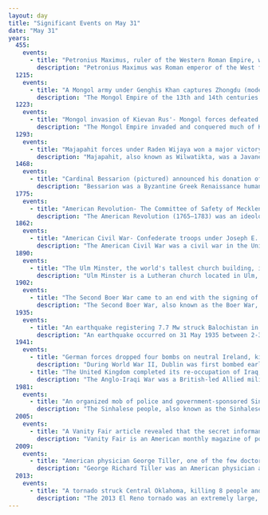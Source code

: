 ```yaml
---
layout: day
title: "Significant Events on May 31"
date: "May 31"
years:
  455:
    events:
      - title: "Petronius Maximus, ruler of the Western Roman Empire, was stoned to death by a mob as he fled Rome ahead of the arrival of a Vandal force that sacked the city."
        description: "Petronius Maximus was Roman emperor of the West for two and a half months in 455. A wealthy senator and a prominent aristocrat, he was instrumental in the murders of the Western Roman magister militum, Aëtius, and the Western Roman emperor, Valentinian III."
  1215:
    events:
      - title: "A Mongol army under Genghis Khan captures Zhongdu (modern Beijing), the capital of the Jin dynasty."
        description: "The Mongol Empire of the 13th and 14th centuries was the largest contiguous empire in history. Originating in present-day Mongolia in East Asia, the Mongol Empire at its height stretched from the Sea of Japan to parts of Eastern Europe, extending northward into parts of the Arctic; eastward and southward into parts of the Indian subcontinent, mounted invasions of Southeast Asia, and conquered the Iranian Plateau; and reached westward as far as the Levant and the Carpathian Mountains."
  1223:
    events:
      - title: "Mongol invasion of Kievan Rus'- Mongol forces defeated a Kievan Rus' army at the Kalka River in present-day Ukraine."
        description: "The Mongol Empire invaded and conquered much of Kievan Rus' in the mid-13th century, sacking numerous cities such as Ryazan, Yaroslavl, Pereyaslavl and Vladimir, including the largest- Kiev and Chernigov. The siege of Kiev in 1240 by the Mongols is generally held to mark the end of the state of Kievan Rus', which had already been undergoing fragmentation. Many other principalities and urban centres in the northwest and southwest escaped complete destruction or suffered little to no damage from the Mongol invasion, including Galicia–Volhynia, Pskov, Smolensk, Polotsk, Vitebsk, and probably Rostov and Uglich."
  1293:
    events:
      - title: "Majapahit forces under Raden Wijaya won a major victory in the Mongol invasion of Java, now considered to be the founding date of the Indonesian city of Surabaya."
        description: "Majapahit, also known as Wilwatikta, was a Javanese Hindu-Buddhist thalassocratic empire in Southeast Asia based on the island of Java. At its greatest extent, following significant military expansions, the territory of the empire and its tributary states covered almost the entire Nusantara archipelago, spanning both Asia and Oceania. After a civil war that weakened control over the vassal states, the empire slowly declined before collapsing in 1527 due to an invasion by the Sultanate of Demak. The fall of Majapahit saw the rise of Islamic kingdoms in Java."
  1468:
    events:
      - title: "Cardinal Bessarion (pictured) announced his donation of 746 Greek and Latin codices to the Republic of Venice, forming the Biblioteca Marciana."
        description: "Bessarion was a Byzantine Greek Renaissance humanist, theologian, Catholic cardinal and one of the famed Greek scholars who contributed to the so-called great revival of letters in the 15th century. He was educated by Gemistus Pletho in Neoplatonic philosophy and later served as the titular Latin Patriarch of Constantinople. He eventually was named a cardinal and was twice considered for the papacy."
  1775:
    events:
      - title: "American Revolution- The Committee of Safety of Mecklenburg County, North Carolina, adopted the Mecklenburg Resolves, which annulled and vacated all laws originating from the authority of the King or Parliament."
        description: "The American Revolution (1765–1783) was an ideological and political movement in the Thirteen Colonies in what was then British America. The revolution ultimately culminated in the American Revolutionary War, which began with the Battles of Lexington and Concord, on April 19, 1775. The war between the colonies and the Kingdom of Great Britain continued for eight years. Leaders of the American Revolution were colonial separatist leaders who, as British subjects, initially sought incremental levels of autonomy. But later, assembled in present-day Independence Hall in the revolutionary capital of Philadelphia, they embraced and joined the cause of full independence and the Revolutionary War, forming the Continental Army and appointing George Washington as its commander-in-chief in 1775 and unanimously adopting and issuing the Declaration of Independence the following year, which served to inspire, formalize, and escalate the war, which ultimately ended British colonial rule over the colonies, permitting their independence and the establishment of the United States of America."
  1862:
    events:
      - title: "American Civil War- Confederate troops under Joseph E. Johnston and G. W. Smith engaged Union forces under George B. McClellan at the Battle of Seven Pines outside Richmond, Virginia."
        description: "The American Civil War was a civil war in the United States between the Union and the Confederacy, which was formed in 1861 by states that had seceded from the Union. The central conflict leading to war was a dispute over whether slavery should be permitted to expand into the western territories, leading to more slave states, or be prohibited from doing so, which many believed would place slavery on a course of ultimate extinction."
  1890:
    events:
      - title: "The Ulm Minster, the world's tallest church building, is completed in Ulm, Germany."
        description: "Ulm Minster is a Lutheran church located in Ulm, State of Baden-Württemberg (Germany). It is the tallest church in the world. The church is the fifth-tallest structure built before the 20th century, with a steeple measuring 161.53 metres."
  1902:
    events:
      - title: "The Second Boer War came to an end with the signing of the Treaty of Vereeniging in Pretoria, South Africa."
        description: "The Second Boer War, also known as the Boer War, Transvaal War, Anglo–Boer War, or South African War, was a conflict fought between the British Empire and the two Boer republics over the Empire's influence in Southern Africa."
  1935:
    events:
      - title: "An earthquake registering 7.7 Mw struck Balochistan in British India, now part of Pakistan, killing between 30,000 and 60,000 people."
        description: "An earthquake occurred on 31 May 1935 between 2-30 am and 3-40 am at Quetta, Baluchistan Agency, close to the border with southern Afghanistan. The earthquake had a magnitude of 7.7 Mw  and anywhere between 30,000 and 60,000 people died from the impact. It was recorded as the deadliest earthquake to strike South Asia until 2005. The quake was centred 4 km south-west of Ali Jaan, Balochistan, British India."
  1941:
    events:
      - title: "German forces dropped four bombs on neutral Ireland, killing 28 people and damaging the residence of the President of Ireland."
        description: "During World War II, Dublin was first bombed early on the morning of 2 January 1941, when German bombs were dropped on the Terenure area. This was followed early on the following morning of 3 January 1941, by further German bombing of houses on Donore Terrace in the South Circular Road area. A number of people were injured, but no one was killed in these bombings. Later that year, on 31 May 1941, four German bombs fell in north Dublin, one damaging Áras an Uachtaráin but with the greatest impact in the North Strand area, killing 28 people. However, the first bombing of the Republic of Ireland had taken place several months earlier, on 26 August 1940, when the Luftwaffe bombed Campile, County Wexford, killing three people."
      - title: "The United Kingdom completed its re-occupation of Iraq, returning Abd al-Ilah to power as regent for Faisal II."
        description: "The Anglo-Iraqi War was a British-led Allied military campaign during the Second World War against the Kingdom of Iraq, then ruled by Rashid Ali al-Gaylani who had seized power in the 1941 Iraqi coup d'état with assistance from Germany and Italy. The campaign resulted in the downfall of Gaylani's government, the re-occupation of Iraq by the British, and the return to power of the Regent of Iraq, Prince 'Abd al-Ilah, a British ally."
  1981:
    events:
      - title: "An organized mob of police and government-sponsored Sinhalese paramilitary forces began three days of attacks that led to the burning of the Jaffna Library in Sri Lanka."
        description: "The Sinhalese people, also known as the Sinhalese or Sinhala people are an Indo-Aryan ethno-linguistic group native to the island of Sri Lanka. They are the largest ethnic group in Sri Lanka, constituting about 75% of the Sri Lankan population and number more than 15.2 million."
  2005:
    events:
      - title: "A Vanity Fair article revealed that the secret informant known as 'Deep Throat', who had provided information about the Watergate scandal, was former FBI associate director Mark Felt (pictured)."
        description: "Vanity Fair is an American monthly magazine of popular culture, fashion, and current affairs published by Condé Nast in the United States."
  2009:
    events:
      - title: "American physician George Tiller, one of the few doctors in the country who performed late-term abortions, was shot and killed by Scott Roeder, an anti-abortion activist."
        description: "George Richard Tiller was an American physician and abortion provider from Wichita, Kansas. He gained national attention as the medical director of Women's Health Care Services, which, at the time, was one of only three abortion clinics nationwide that provided late-term abortions."
  2013:
    events:
      - title: "A tornado struck Central Oklahoma, killing 8 people and injuring more than 150."
        description: "The 2013 El Reno tornado was an extremely large, powerful, and erratic tornado that occurred over rural areas of Central Oklahoma during the early evening of Friday, May 31, 2013. This rain-wrapped, multiple-vortex tornado was the widest tornado ever recorded and was part of a larger weather system that produced dozens of tornadoes over the preceding days. The tornado initially touched down at 6-03 p.m. Central Daylight Time (2303 UTC) about 8.3 miles (13.4 km) west-southwest of El Reno, rapidly growing in size and becoming more violent as it tracked through central portions of Canadian County. Remaining over mostly open terrain, the tornado did not impact many structures; however, measurements from mobile weather radars revealed extreme winds in excess of 313 mph (504 km/h) within the vortex. These are among the highest observed wind speeds on Earth, just slightly lower than the wind speeds of the 1999 Bridge Creek–Moore tornado. As it crossed U.S. 81, it had grown to a record-breaking width of 2.6 miles (4.2 km), beating the previous width record set in 2004. Turning northeastward, the tornado soon weakened. Upon crossing Interstate 40, the tornado dissipated around 6-43 p.m. CDT (2343 UTC), after tracking for 16.2 miles (26.1 km), it avoided affecting the more densely populated areas near and within the Oklahoma City metropolitan area."
---
```

